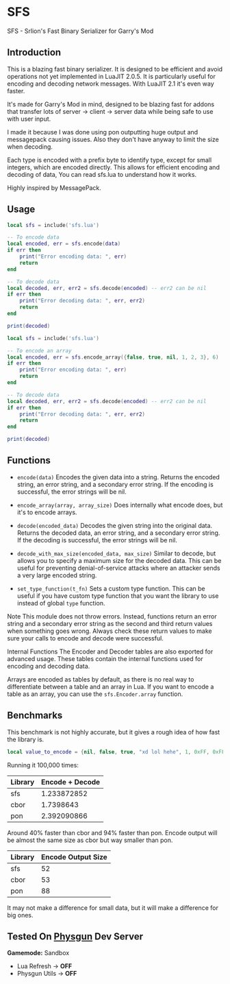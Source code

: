 # SFS

SFS - Srlion's Fast Binary Serializer for Garry's Mod

## Introduction

This is a blazing fast binary serializer. It is designed to be efficient and avoid operations not yet implemented in LuaJIT 2.0.5. It is particularly useful for encoding and decoding network messages. With LuaJIT 2.1 it's even way faster.

It's made for Garry's Mod in mind, designed to be blazing fast for addons that transfer lots of server -> client -> server data while being safe to use with user input.

I made it because I was done using pon outputting huge output and messagepack causing issues. Also they don't have anyway to limit the size when decoding.

Each type is encoded with a prefix byte to identify type, except for small integers, which are encoded directly. This allows for efficient encoding and decoding of data, You can read sfs.lua to understand how it works.

Highly inspired by MessagePack.

## Usage

```lua
local sfs = include('sfs.lua')

-- To encode data
local encoded, err = sfs.encode(data)
if err then
    print("Error encoding data: ", err)
    return
end

-- To decode data
local decoded, err, err2 = sfs.decode(encoded) -- err2 can be nil
if err then
    print("Error decoding data: ", err, err2)
    return
end

print(decoded)
```

```lua
local sfs = include('sfs.lua')

-- To encode an array
local encoded, err = sfs.encode_array({false, true, nil, 1, 2, 3}, 6)
if err then
    print("Error encoding data: ", err)
    return
end

-- To decode data
local decoded, err, err2 = sfs.decode(encoded) -- err2 can be nil
if err then
    print("Error decoding data: ", err, err2)
    return
end

print(decoded)
```

## Functions

- `encode(data)` Encodes the given data into a string. Returns the encoded string, an error string, and a secondary error string. If the encoding is successful, the error strings will be nil.

- `encode_array(array, array_size)` Does internally what encode does, but it's to encode arrays.

- `decode(encoded_data)` Decodes the given string into the original data. Returns the decoded data, an error string, and a secondary error string. If the decoding is successful, the error strings will be nil.

- `decode_with_max_size(encoded_data, max_size)` Similar to decode, but allows you to specify a maximum size for the decoded data. This can be useful for preventing denial-of-service attacks where an attacker sends a very large encoded string.

- `set_type_function(t_fn)` Sets a custom type function. This can be useful if you have custom type function that you want the library to use instead of global `type` function.

Note
This module does not throw errors. Instead, functions return an error string and a secondary error string as the second and third return values when something goes wrong. Always check these return values to make sure your calls to encode and decode were successful.

Internal Functions
The Encoder and Decoder tables are also exported for advanced usage. These tables contain the internal functions used for encoding and decoding data.

Arrays are encoded as tables by default, as there is no real way to differentiate between a table and an array in Lua. If you want to encode a table as an array, you can use the `sfs.Encoder.array` function.

## Benchmarks

This benchmark is not highly accurate, but it gives a rough idea of how fast the library is.

```lua
local value_to_encode = {nil, false, true, "xd lol hehe", 1, 0xFF, 0xFFFF, 0xFFFFFFFF, 0xFFFFFFFFFFFFF, 1.7976931348623e308}
```

Running it 100,000 times:

| Library | Encode + Decode |
| ------- | --------------- |
| sfs     | 1.233872852     |
| cbor    | 1.7398643       |
| pon     | 2.392090866     |

Around 40% faster than cbor and 94% faster than pon. Encode output will be almost the same size as cbor but way smaller than pon.

| Library | Encode Output Size |
| ------- | ------------------ |
| sfs     | 52                 |
| cbor    | 53                 |
| pon     | 88                 |

It may not make a difference for small data, but it will make a difference for big ones.

## Tested On [Physgun](https://billing.physgun.com/aff.php?aff=131) Dev Server

**Gamemode:** Sandbox

- Lua Refresh -> **OFF**
- Physgun Utils -> **OFF**
